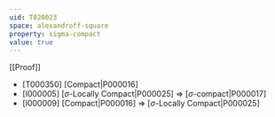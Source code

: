 ```yaml
---
uid: T020023
space: alexandroff-square
property: sigma-compact
value: true
---
```

[[Proof]]

* [T000350] [Compact|P000016]
* [I000005] [$\sigma$-Locally Compact|P000025] => [$\sigma$-compact|P000017]
* [I000009] [Compact|P000016] => [$\sigma$-Locally Compact|P000025]

